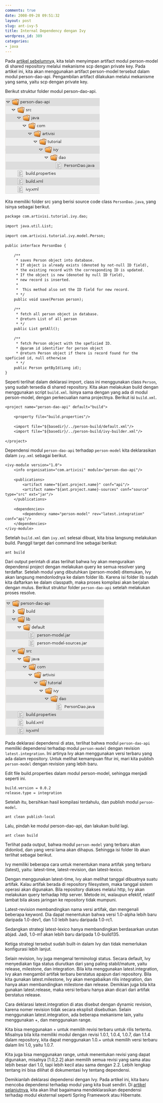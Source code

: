 ```yaml
---
comments: true
date: 2008-09-28 09:51:32
layout: post
slug: ant-ivy-5
title: Internal Dependency dengan Ivy
wordpress_id: 389
categories:
- java
---
```


Pada [artikel sebelumny](http://endy.artivisi.com/blog/java/ant-ivy-4/)a, kita telah menyimpan artifact modul person-model di shared repository melalui mekanisme scp dengan private key. Pada artikel ini, kita akan menggunakan artifact person-model tersebut dalam modul person-dao-api. Pengambilan artifact dilakukan melalui mekanisme yang sama, yaitu scp dengan private key. 



Berikut struktur folder modul person-dao-api. 

[![ ](/images/uploads/2008/09/folder-person-dao-api-before-resolve.png)](/images/uploads/2008/09/folder-person-dao-api-before-resolve.png)

Kita memiliki folder src yang berisi source code class `PersonDao.java`, yang isinya sebagai berikut. 


    
    
    package com.artivisi.tutorial.ivy.dao;
    
    import java.util.List;
    
    import com.artivisi.tutorial.ivy.model.Person;
    
    public interface PersonDao {
    	
    	/**
    	 * saves Person object into database. 
    	 * If object is already exists (denoted by not-null ID field), 
    	 * the existing record with the corresponding ID is updated. 
    	 * If the object is new (denoted by null ID field), 
    	 * new record is inserted.
    	 * 
    	 *  This method also set the ID field for new record.
    	 * */
    	public void save(Person person);
    	
    	/**
    	 * fetch all person object in database.
    	 * @return List of all person
    	 * */
    	public List getAll();
    	
    	/**
    	 * fetch Person object with the speficied ID. 
    	 * @param id identifier for person object
    	 * @return Person object if there is record found for the speficied id, null otherwise
    	 * */
    	public Person getById(Long id);
    }
    




Seperti terlihat dalam deklarasi import, class ini menggunakan class `Person`, yang sudah tersedia di shared repository. Kita akan melakukan build dengan menggunakan script `build.xml`. Isinya sama dengan yang ada di modul person-model, dengan perkecualian nama projectnya. Berikut isi `build.xml`. 


    
    
    <project name="person-dao-api" default="build">
    
    	<property file="build.properties"/>
    	
    	<import file="${basedir}/../person-build/default.xml"/>
    	<import file="${basedir}/../person-build/ivy-builder.xml"/>
    	
    </project>
    



Dependensi modul `person-dao-api` terhadap `person-model` kita deklarasikan dalam `ivy.xml` sebagai berikut. 

    
    
    <ivy-module version="1.0">
        <info organisation="com.artivisi" module="person-dao-api"/>
        
    	<publications>
    		<artifact name="${ant.project.name}" conf="api"/>
    		<artifact name="${ant.project.name}-sources" conf="source" type="src" ext="jar"/>
    	</publications>
        
        <dependencies>
            <dependency name="person-model" rev="latest.integration" conf="api"/>
        </dependencies>
    </ivy-module>
    



Setelah `build.xml` dan `ivy.xml` selesai dibuat, kita bisa langsung melakukan build. Panggil target dari command line sebagai berikut: 

    
    
    ant build
    


Dari output perintah di atas terlihat bahwa Ivy akan menguraikan dependensi project dengan melakukan query ke semua resolver yang terdaftar. Setelah modul yang dibutuhkan (person-model) ditemukan, Ivy akan langsung mendonlodnya ke dalam folder lib. Karena isi folder lib sudah kita daftarkan ke dalam classpath, maka proses kompilasi akan berjalan dengan mulus. Berikut struktur folder `person-dao-api` setelah melakukan proses resolve.

[![ ](/images/uploads/2008/09/folder-person-dao-api-after-resolve.png)](/images/uploads/2008/09/folder-person-dao-api-after-resolve.png)

Pada deklarasi dependensi di atas, terlihat bahwa modul `person-dao-api` memiliki dependensi terhadap modul `person-model` dengan revision `latest.integration`. Ini artinya Ivy akan menggunakan versi terbaru yang ada dalam repository. Untuk melihat kemampuan fitur ini, mari kita publish `person-model` dengan revision yang lebih baru. 

Edit file build.properties dalam modul person-model, sehingga menjadi seperti ini. 


    
    
    build.version = 0.0.2
    release.type = integration
    



Setelah itu, bersihkan hasil kompilasi terdahulu, dan publish modul `person-model`. 

    
    
    ant clean publish-local
    


Lalu, pindah ke modul person-dao-api, dan lakukan build lagi. 

    
    
    ant clean build
    


Terlihat pada output, bahwa modul `person-model` yang terbaru akan didonlod, dan yang versi lama akan dihapus. Sehingga isi folder lib akan terlihat sebagai berikut. 


Ivy memiliki beberapa cara untuk menentukan mana artifak yang terbaru (latest), yaitu: latest-time, latest-revision, dan latest-lexico. 

Dengan menggunakan latest-time, Ivy akan melihat tanggal dibuatnya suatu artifak. Kalau artifak berada di repository filesystem, maka tanggal sistem operasi akan digunakan. Bila repository diakses melalui http, Ivy akan melakukan query terhadap http server. Metode ini, walaupun efektif, relatif lambat bila akses jaringan ke repository tidak mumpuni. 

Latest-revision membandingkan nama versi artifak, dan mengenali beberapa keyword. Dia dapat menentukan bahwa versi 1.0-alpha lebih baru daripada 1.0-dev1, dan 1.0 lebih baru daripada 1.0-rc1.

Sedangkan strategi latest-lexico hanya membandingkan berdasarkan urutan abjad. Jadi, 1.0-m1 akan lebih baru daripada 1.0-build135.

Ketiga strategi tersebut sudah built-in dalam Ivy dan tidak memerlukan konfigurasi lebih lanjut. 

Selain revision, Ivy juga mengenal terminologi status. Secara default, Ivy menyediakan tiga status diurutkan dari yang paling stabil/mature, yaitu release, milestone, dan integration. Bila kita menggunakan latest.integration, Ivy akan mengambil artifak terbaru berstatus apapun dari repository. Bila kita gunakan latest.milestone, Ivy akan mengabaikan rilis integration, dan hanya akan membandingkan milestone dan release. Demikian juga bila kita gunakan latest.release, maka versi terbaru hanya akan dicari dari artifak berstatus release. 

Cara deklarasi latest.integration di atas disebut dengan dynamic revision, karena nomer revision tidak secara eksplisit disebutkan. Selain menggunakan latest.integration, ada beberapa mekanisme lain, yaitu menggunakan +, dan menggunakan range. 

Kita bisa menggunakan + untuk memilih revisi terbaru untuk rilis tertentu. Misalnya bila kita memiliki modul dengan revisi 1.0.1, 1.0.4, 1.0.7, dan 1.1.4 dalam repository, kita dapat menggunakan 1.0.+ untuk memilih versi terbaru dalam lini 1.0, yaitu 1.0.7. 

Kita juga bisa menggunakan range, untuk menentukan revisi yang dapat digunakan, misalnya [1.0,2.2] akan memilih semua revisi yang sama atau lebih besar dari 1.0, tapi lebih kecil atau sama dengan 2.2. Lebih lengkap tentang ini bisa dilihat di dokumentasi Ivy tentang dependensi. 

Demikianlah deklarasi dependensi dengan Ivy. Pada artikel ini, kita baru mencoba dependensi terhadap modul yang kita buat sendiri. Di [artikel selanjutnya](http://endy.artivisi.com/blog/java/ant-ivy-6/), kita akan lihat bagaimana mendeklarasikan dependensi terhadap modul eksternal seperti Spring Framework atau Hibernate. 
